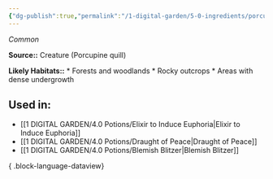 ```yaml
---
{"dg-publish":true,"permalink":"/1-digital-garden/5-0-ingredients/porcupine-quill/","tags":["ingredient","common"]}
---
```


*Common*

**Source::** Creature (Porcupine quill)

**Likely Habitats::** * Forests and woodlands * Rocky outcrops * Areas with dense undergrowth

## Used in:

- [[1 DIGITAL GARDEN/4.0 Potions/Elixir to Induce Euphoria\|Elixir to Induce Euphoria]]
- [[1 DIGITAL GARDEN/4.0 Potions/Draught of Peace\|Draught of Peace]]
- [[1 DIGITAL GARDEN/4.0 Potions/Blemish Blitzer\|Blemish Blitzer]]

{ .block-language-dataview}

